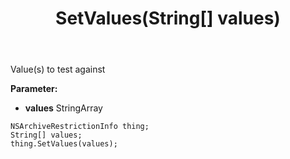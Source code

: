 ﻿---
uid: crmscript_ref_NSArchiveRestrictionInfo_SetValues
title: SetValues(String[] values)
intellisense: NSArchiveRestrictionInfo.SetValues
keywords: NSArchiveRestrictionInfo, GetValues
so.topic: reference
---

Value(s) to test against

**Parameter:** 
 - **values** StringArray

```crmscript
NSArchiveRestrictionInfo thing;
String[] values;
thing.SetValues(values);
```

